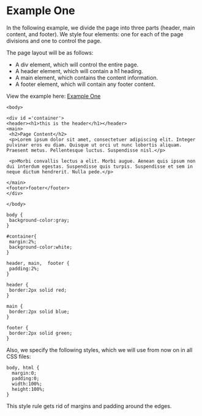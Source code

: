 # Example One

In the following example, we divide the page into three parts (header, main content, and footer). We style four elements: one for each of the page divisions and one to control the page.

The page layout will be as follows:

- A div element, which will control the entire page.
- A header element, which will contain a h1 heading.
- A main element, which contains the content information.
- A footer element, which will contain any footer content.

View the example here: <a href="archives/examples/test1.htm" target="_ blank">Example One</a>

```
<body>

<div id ='container'>
<header><h1>this is the header</h1></header>
<main>
 <h2>Page Content</h2>
 <p>Lorem ipsum dolor sit amet, consectetuer adipiscing elit. Integer pulvinar eros eu diam. Quisque ut orci ut nunc lobortis aliquam. Praesent metus. Pellentesque luctus. Suspendisse nisl.</p>

 <p>Morbi convallis lectus a elit. Morbi augue. Aenean quis ipsum non dui interdum egestas. Suspendisse quis turpis. Suspendisse et sem in neque dictum hendrerit. Nulla pede.</p>

</main>
<footer>footer</footer>
</div>

</body>
```

```
body {
 background-color:gray;
}

#container{ 
 margin:2%;
 background-color:white;
} 

header, main,  footer {
 padding:2%;
}

header { 
 border:2px solid red; 
} 

main { 
 border:2px solid blue; 
} 

footer { 
 border:2px solid green; 
}
```

Also, we specify the following styles, which we will use from now on in all CSS files:

```
body, html {
  margin:0;
  padding:0;
  width:100%;
  height:100%;
}
```

This style rule gets rid of margins and padding around the edges.
